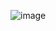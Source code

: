 ![image](https://user-images.githubusercontent.com/113426639/225737104-db7e01ff-448a-4517-836d-c987e877b1f0.png)
